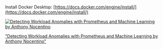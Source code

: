Install Docker Desktop: [https://docs.docker.com/engine/install/](https://docs.docker.com/engine/install/)


[![Detecting Workload Anomalies with Prometheus and Machine Learning by Anthony Nocentino](https://img.youtube.com/vi/AleqE33JTgU/0.jpg)](https://www.youtube.com/watch?v=AleqE33JTgU "Detecting Workload Anomalies with Prometheus and Machine Learning by Anthony Nocentino")

["Detecting Workload Anomalies with Prometheus and Machine Learning by Anthony Nocentino"](https://www.youtube.com/watch?v=AleqE33JTgU)